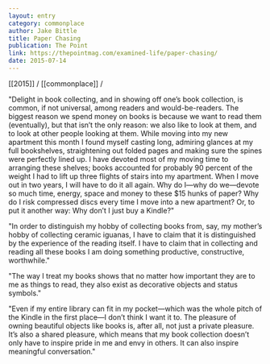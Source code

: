 ```yaml
---
layout: entry
category: commonplace
author: Jake Bittle
title: Paper Chasing
publication: The Point
link: https://thepointmag.com/examined-life/paper-chasing/
date: 2015-07-14
---
```


[[2015]] / [[commonplace]] / 

"Delight in book collecting, and in showing off one’s book collection, is common, if not universal, among readers and would-be-readers. The biggest reason we spend money on books is because we want to read them (eventually), but that isn’t the only reason: we also like to look at them, and to look at other people looking at them. While moving into my new apartment this month I found myself casting long, admiring glances at my full bookshelves, straightening out folded pages and making sure the spines were perfectly lined up. I have devoted most of my moving time to arranging these shelves; books accounted for probably 90 percent of the weight I had to lift up three flights of stairs into my apartment. When I move out in two years, I will have to do it all again. Why do I—why do we—devote so much time, energy, space and money to these $15 hunks of paper? Why do I risk compressed discs every time I move into a new apartment? Or, to put it another way: Why don’t I just buy a Kindle?"
 
 "In order to distinguish my hobby of collecting books from, say, my mother’s hobby of collecting ceramic iguanas, I have to claim that it is distinguished by the experience of the reading itself. I have to claim that in collecting and reading all these books I am doing something productive, constructive, worthwhile."

"The way I treat my books shows that no matter how important they are to me as things to read, they also exist as decorative objects and status symbols."

"Even if my entire library can fit in my pocket—which was the whole pitch of the Kindle in the first place—I don’t think I want it to. The pleasure of owning beautiful objects like books is, after all, not just a private pleasure. It’s also a shared pleasure, which means that my book collection doesn’t only have to inspire pride in me and envy in others. It can also inspire meaningful conversation."
